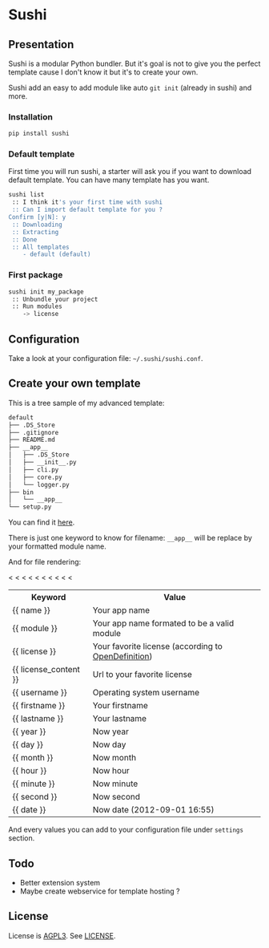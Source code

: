 # Sushi

## Presentation

Sushi is a modular Python bundler. But it's goal is not to give you the perfect template cause I don't know it but it's to create your own. 

Sushi add an easy to add module like auto ``git init`` (already in sushi) and more.

### Installation

```bash
pip install sushi
```

### Default template

First time you will run sushi, a starter will ask you if you want to download default template.
You can have many template has you want.

```bash
sushi list
 :: I think it's your first time with sushi
 :: Can I import default template for you ?
Confirm [y|N]: y
 :: Downloading
 :: Extracting
 :: Done
 :: All templates
    - default (default)
```

### First package

```bash
sushi init my_package
 :: Unbundle your project
 :: Run modules
    -> license
```

## Configuration

Take a look at your configuration file: ```~/.sushi/sushi.conf```.

## Create your own template

This is a tree sample of my advanced template:

```bash
default
├── .DS_Store
├── .gitignore
├── README.md
├── __app__
│   ├── .DS_Store
│   ├── __init__.py
│   ├── cli.py
│   ├── core.py
│   └── logger.py
├── bin
│   └── __app__
└── setup.py
```

You can find it [here][4].

There is just one keyword to know for filename: ``__app__`` will be replace by your formatted module name.

And for file rendering:

<table>
  <tr>
    <th>Keyword</th><th>Value</th>
  </tr>
  <tr>
    <td>{{ name }}</td><td>Your app name</td>
  </tr>
  <tr>
    <td>{{ module }}</td><td>Your app name formated to be a valid module</td>
  </tr>
  <tr>
    <td>{{ license }}</td><td>Your favorite license (according to <a href="http://licenses.opendefinition.org/licenses/groups/all.json">OpenDefinition</a>)</td>
  </tr>
  	<td>{{ license_content }}</td><td>Url to your favorite license</td>
  <tr>
    <td>{{ username }}</td><td>Operating system username</td><
  </tr>
  <tr>
    <td>{{ firstname }}</td><td>Your firstname</td><
  </tr>
  <tr>
    <td>{{ lastname }}</td><td>Your lastname</td><
  </tr>
  <tr>
    <td>{{ year }}</td><td>Now year</td><
  </tr>
  <tr>
    <td>{{ day }}</td><td>Now day</td><
  </tr>
  <tr>
    <td>{{ month }}</td><td>Now month</td><
  </tr>
  <tr>
    <td>{{ hour }}</td><td>Now hour</td><
  </tr>
  <tr>
    <td>{{ minute }}</td><td>Now minute</td><
  </tr>
  <tr>
    <td>{{ second }}</td><td>Now second</td><
  </tr>
  <tr>
    <td>{{ date }}</td><td>Now date (2012-09-01 16:55)</td><
  </tr>
</table>

And every values you can add to your configuration file under ``settings`` section.

Todo
----

* Better extension system
* Maybe create webservice for template hosting ?

License
-------

License is [AGPL3][2]. See [LICENSE][3].

[1]: http://jinja.pocoo.org
[2]: http://www.gnu.org/licenses/agpl.html
[3]: https://raw.github.com/Socketubs/Sushi/master/LICENSE
[4]: https://github.com/Socketubs/Sushi/raw/master/templates/advanced.tar.gz
